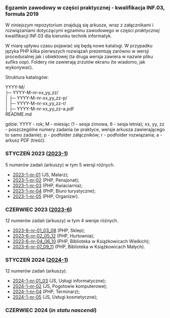 ### Egzamin zawodowy w części praktycznej - kwalifikacja **INF.03**, formuła 2019 

W niniejszym repozytorium znajdują się arkusze, wraz z załącznikami i rozwiązaniami dotyczącymi egzaminu
zawodowego w części *praktycznej* kwalifikacji INF.03 dla kierunku technik informatyk.

W miarę upływu czasu pojawiać się będą nowe katalogi. W przypadku języka PHP kilka pierwszych rozwiązań prezentuję zarówno w wersji proceduralnej jak i obiektowej (ta druga wersja zawiera w nazwie pliku sufiks *oop*). Foldery nie zawierają zrzutów ekranu
(te wiadomo, jak wykonywać).

Struktura katalogów:

YYYY-M/\
├─ YYYY-M-nr-xx_yy_zz/\
│  ├─ YYYY-M-nr-xx_yy_zz-p/\
│  ├─ YYYY-M-nr-xx_yy_zz-r/\
│  ├─ YYYY-M-nr-xx_yy_zz-a.pdf\
README.md

gdzie: YYYY - rok; M - miesiąc (1 - sesja zimowa, 6 - sesja letnia); xx, yy, zz - poszczególne numery zadania (w praktyce, wersje arkusza zawierającego to samo zadanie); p - podfolder załączników; r - podfolder rozwiązania; a - arkusz PDF (treść).

### STYCZEŃ 2023 ([2023-1](/2023-1))

5 numerów zadań (arkuszy) w tym 5 wersji różnych.

- [2023-1-nr-01](/2023-1/2023-1-nr-01) (JS, Malarz);
- [2023-1-nr-02](/2023-1/2023-1-nr-02) (PHP, Pensjonat);
- [2023-1-nr-03](/2023-1/2023-1-nr-03) (PHP, Kwiaciarnia);
- [2023-1-nr-04](/2023-1/2023-1-nr-04) (PHP, Biuro turystyczne);
- [2023-1-nr-05](/2023-1/2023-1-nr-05) (PHP, Organizer).

### CZERWIEC 2023 ([2023-6](/2023-6))

12 numerów zadań (arkuszy) w tym 4 wersje różnych.

- [2023-6-nr-01_03_08](/2023-6/2023-6-nr-01_03_08) (PHP, Sklep);
- [2023-6-nr-02_05_12](/2023-6/2023-6-nr-02_05_12) (PHP, Hurtownia);
- [2023-6-nr-04_06_10](/2023-6/2023-6-nr-04_06_10) (PHP, Biblioteka w Książkowicach Wielkich);
- [2023-6-nr-07_09_11](/2023-6/2023-6-nr-07_09_11) (PHP, Biblioteka w Książkowicach Małych).

### STYCZEŃ 2024 ([2024-1](/2024-1))

12 numerów zadań (arkuszy).

- [2024-1-nr-01_03](/2024-1/2024-1-nr-01_03) (JS, Usługi informatyczne);
- [2024-1-nr-02](/2024-1/2024-1-nr-02) (JS, Pogotowie komputerowe);
- [2024-1-nr-04](/2024-1/2024-1-nr-04) (PHP, Terminarz);
- [2024-1-nr-05](/2024-1/2024-1-nr-05) (JS, Usługi kosmetyczne);

### CZERWIEC 2024 (*in statu nascendi*)
